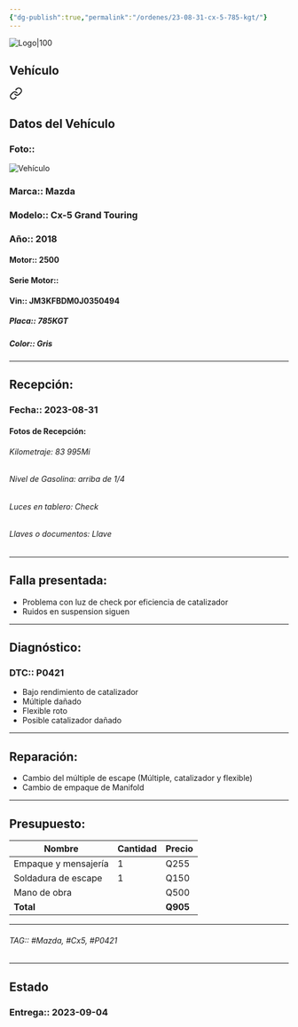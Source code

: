 ```yaml
---
{"dg-publish":true,"permalink":"/ordenes/23-08-31-cx-5-785-kgt/"}
---
```


![Logo|100](http://drive.google.com/uc?export=view&id=137fl3TIZ0-PU8b-Pt0bsjclwHub_u78G)

## Vehículo

<div class="transclusion internal-embed is-loaded"><a class="markdown-embed-link" href="/vehiculos/mazda/cx-5-785-kgt/#datos-del-vehiculo" aria-label="Open link"><svg xmlns="http://www.w3.org/2000/svg" width="24" height="24" viewBox="0 0 24 24" fill="none" stroke="currentColor" stroke-width="2" stroke-linecap="round" stroke-linejoin="round" class="svg-icon lucide-link"><path d="M10 13a5 5 0 0 0 7.54.54l3-3a5 5 0 0 0-7.07-7.07l-1.72 1.71"></path><path d="M14 11a5 5 0 0 0-7.54-.54l-3 3a5 5 0 0 0 7.07 7.07l1.71-1.71"></path></svg></a><div class="markdown-embed">



## Datos del Vehículo 
### Foto:: 
![Vehículo](http://drive.google.com/uc?export=view&id=1H5w9tp_bHyBkBnDjsHWOsHF5uKCQRBxc)

### Marca:: Mazda
### Modelo:: Cx-5 Grand Touring
### Año:: 2018
#### Motor:: 2500
#### Serie Motor:: 
#### Vin:: JM3KFBDM0J0350494
##### Placa:: 785KGT
##### Color:: Gris
---


</div></div>


## Recepción:
### Fecha:: 2023-08-31
#### Fotos de Recepción: 

###### Kilometraje: 83 995Mi
###### Nivel de Gasolina: arriba de 1/4
###### Luces en tablero: Check
###### Llaves o documentos: Llave

---

## Falla presentada:
- Problema con luz de check por eficiencia de catalizador 
- Ruidos en suspension siguen 


---

## Diagnóstico:
### DTC:: P0421

- Bajo rendimiento de catalizador 
- Múltiple dañado
- Flexible roto 
- Posible catalizador dañado 

---
## Reparación:
- Cambio del múltiple de escape (Múltiple, catalizador y flexible)
- Cambio de empaque de Manifold 

---

## Presupuesto:

| Nombre               | Cantidad | Precio |
| -------------------- | -------- | ------ |
| Empaque y mensajería | 1        | Q255   |
| Soldadura de escape  | 1        | Q150   |
| Mano de obra         |          | Q500   |
| **Total**                     |          |    **Q905**    |

---

###### TAG:: #Mazda, #Cx5, #P0421

---

## Estado

### Entrega:: 2023-09-04